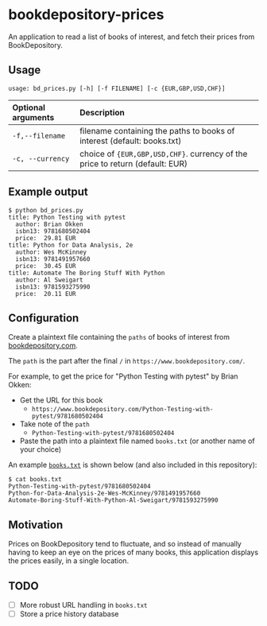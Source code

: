 # bookdepository-prices

An application to read a list of books of interest, and fetch their prices from BookDepository.

## Usage

```
usage: bd_prices.py [-h] [-f FILENAME] [-c {EUR,GBP,USD,CHF}]
```

Optional arguments | Description
:----------------- | :----------
`-f,--filename`    | filename containing the paths to books of interest (default: books.txt)
`-c, --currency`   | choice of `{EUR,GBP,USD,CHF}`. currency of the price to return (default: EUR)

## Example output

```
$ python bd_prices.py
title: Python Testing with pytest
  author: Brian Okken
  isbn13: 9781680502404
  price:  29.81 EUR
title: Python for Data Analysis, 2e
  author: Wes McKinney
  isbn13: 9781491957660
  price:  30.45 EUR
title: Automate The Boring Stuff With Python
  author: Al Sweigart
  isbn13: 9781593275990
  price:  20.11 EUR
```

## Configuration

Create a plaintext file containing the `paths` of books of interest from [bookdepository.com](https://www.bookdepository.com).

The `path` is the part after the final `/` in `https://www.bookdepository.com/`.

For example, to get the price for "Python Testing with pytest" by Brian Okken:

* Get the URL for this book
  * `https://www.bookdepository.com/Python-Testing-with-pytest/9781680502404`
* Take note of the `path`
  * `Python-Testing-with-pytest/9781680502404`
* Paste the path into a plaintext file named `books.txt` (or another name of your choice)

An example [`books.txt`](books.txt) is shown below (and also included in this repository):

```
$ cat books.txt
Python-Testing-with-pytest/9781680502404
Python-for-Data-Analysis-2e-Wes-McKinney/9781491957660
Automate-Boring-Stuff-With-Python-Al-Sweigart/9781593275990
```

## Motivation

Prices on BookDepository tend to fluctuate, and so instead of manually having to keep an eye on the prices of many books, this application displays the prices easily, in a single location.

## TODO

- [ ] More robust URL handling in `books.txt`
- [ ] Store a price history database

